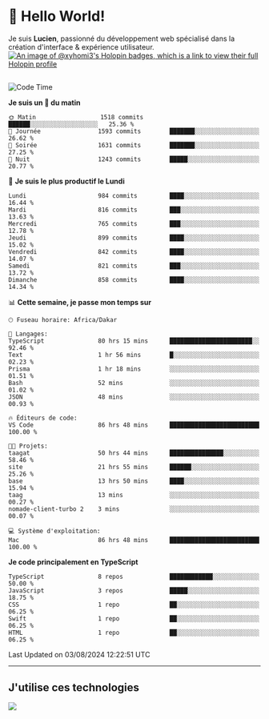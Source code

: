 # 👋 Hello World!

Je suis **Lucien**, passionné du développement web spécialisé dans la création d'interface & expérience utilisateur.
[![An image of @xyhomi3's Holopin badges, which is a link to view their full Holopin profile](https://holopin.me/xyhomi3)](https://holopin.io/@xyhomi3)

##

<!--START_SECTION:waka-->
![Code Time](http://img.shields.io/badge/Code%20Time-1%2C686%20hrs-blue)

**Je suis un 🐤 du matin** 

```text
🌞 Matin                  1518 commits        ██████░░░░░░░░░░░░░░░░░░░   25.36 % 
🌆 Journée                1593 commits        ███████░░░░░░░░░░░░░░░░░░   26.62 % 
🌃 Soirée                 1631 commits        ███████░░░░░░░░░░░░░░░░░░   27.25 % 
🌙 Nuit                   1243 commits        █████░░░░░░░░░░░░░░░░░░░░   20.77 % 
```
📅 **Je suis le plus productif le Lundi** 

```text
Lundi                    984 commits         ████░░░░░░░░░░░░░░░░░░░░░   16.44 % 
Mardi                    816 commits         ███░░░░░░░░░░░░░░░░░░░░░░   13.63 % 
Mercredi                 765 commits         ███░░░░░░░░░░░░░░░░░░░░░░   12.78 % 
Jeudi                    899 commits         ████░░░░░░░░░░░░░░░░░░░░░   15.02 % 
Vendredi                 842 commits         ████░░░░░░░░░░░░░░░░░░░░░   14.07 % 
Samedi                   821 commits         ███░░░░░░░░░░░░░░░░░░░░░░   13.72 % 
Dimanche                 858 commits         ████░░░░░░░░░░░░░░░░░░░░░   14.34 % 
```


📊 **Cette semaine, je passe mon temps sur** 

```text
🕑︎ Fuseau horaire: Africa/Dakar

💬 Langages: 
TypeScript               80 hrs 15 mins      ███████████████████████░░   92.46 % 
Text                     1 hr 56 mins        █░░░░░░░░░░░░░░░░░░░░░░░░   02.23 % 
Prisma                   1 hr 18 mins        ░░░░░░░░░░░░░░░░░░░░░░░░░   01.51 % 
Bash                     52 mins             ░░░░░░░░░░░░░░░░░░░░░░░░░   01.02 % 
JSON                     48 mins             ░░░░░░░░░░░░░░░░░░░░░░░░░   00.93 % 

🔥 Éditeurs de code: 
VS Code                  86 hrs 48 mins      █████████████████████████   100.00 % 

🐱‍💻 Projets: 
taagat                   50 hrs 44 mins      ███████████████░░░░░░░░░░   58.46 % 
site                     21 hrs 55 mins      ██████░░░░░░░░░░░░░░░░░░░   25.26 % 
base                     13 hrs 50 mins      ████░░░░░░░░░░░░░░░░░░░░░   15.94 % 
taag                     13 mins             ░░░░░░░░░░░░░░░░░░░░░░░░░   00.27 % 
nomade-client-turbo 2    3 mins              ░░░░░░░░░░░░░░░░░░░░░░░░░   00.07 % 

💻 Système d'exploitation: 
Mac                      86 hrs 48 mins      █████████████████████████   100.00 % 
```

**Je code principalement en TypeScript** 

```text
TypeScript               8 repos             ████████████░░░░░░░░░░░░░   50.00 % 
JavaScript               3 repos             █████░░░░░░░░░░░░░░░░░░░░   18.75 % 
CSS                      1 repo              ██░░░░░░░░░░░░░░░░░░░░░░░   06.25 % 
Swift                    1 repo              ██░░░░░░░░░░░░░░░░░░░░░░░   06.25 % 
HTML                     1 repo              ██░░░░░░░░░░░░░░░░░░░░░░░   06.25 % 
```




 Last Updated on 03/08/2024 12:22:51 UTC
<!--END_SECTION:waka-->
---

## J'utilise ces technologies

<p align="left">
  <a href="https://skillicons.dev">
    <img src="https://skillicons.dev/icons?i=ts,js,md,scss,tailwind,react,docker,express,astro,vite,nextjs,vercel,figma,ableton" />
  </a>
</p>

